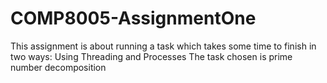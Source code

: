 # COMP8005-AssignmentOne
This assignment is about running a task which takes some time to finish in two ways: Using Threading and Processes
</n>
The task chosen is prime number decomposition
